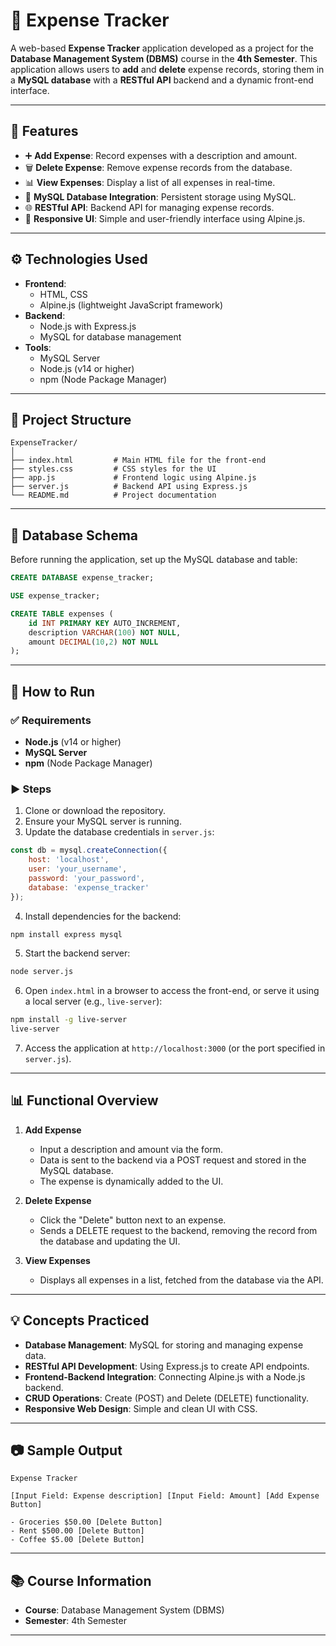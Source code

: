# 💸 Expense Tracker

A web-based **Expense Tracker** application developed as a project for the **Database Management System (DBMS)** course in the **4th Semester**. This application allows users to **add** and **delete** expense records, storing them in a **MySQL database** with a **RESTful API** backend and a dynamic front-end interface.

---

## 📌 Features

- ➕ **Add Expense**: Record expenses with a description and amount.
- 🗑️ **Delete Expense**: Remove expense records from the database.
- 📊 **View Expenses**: Display a list of all expenses in real-time.
- 🔗 **MySQL Database Integration**: Persistent storage using MySQL.
- 🌐 **RESTful API**: Backend API for managing expense records.
- 🎨 **Responsive UI**: Simple and user-friendly interface using Alpine.js.

---

## ⚙️ Technologies Used

- **Frontend**:
  - HTML, CSS
  - Alpine.js (lightweight JavaScript framework)
- **Backend**:
  - Node.js with Express.js
  - MySQL for database management
- **Tools**:
  - MySQL Server
  - Node.js (v14 or higher)
  - npm (Node Package Manager)

---

## 📁 Project Structure

```
ExpenseTracker/
│
├── index.html         # Main HTML file for the front-end
├── styles.css         # CSS styles for the UI
├── app.js             # Frontend logic using Alpine.js
├── server.js          # Backend API using Express.js
└── README.md          # Project documentation
```

---

## 💾 Database Schema

Before running the application, set up the MySQL database and table:

```sql
CREATE DATABASE expense_tracker;

USE expense_tracker;

CREATE TABLE expenses (
    id INT PRIMARY KEY AUTO_INCREMENT,
    description VARCHAR(100) NOT NULL,
    amount DECIMAL(10,2) NOT NULL
);
```

---

## 🚀 How to Run

### ✅ Requirements
- **Node.js** (v14 or higher)
- **MySQL Server**
- **npm** (Node Package Manager)

### ▶️ Steps
1. Clone or download the repository.
2. Ensure your MySQL server is running.
3. Update the database credentials in `server.js`:

```javascript
const db = mysql.createConnection({
    host: 'localhost',
    user: 'your_username',
    password: 'your_password',
    database: 'expense_tracker'
});
```

4. Install dependencies for the backend:
```bash
npm install express mysql
```

5. Start the backend server:
```bash
node server.js
```

6. Open `index.html` in a browser to access the front-end, or serve it using a local server (e.g., `live-server`):
```bash
npm install -g live-server
live-server
```

7. Access the application at `http://localhost:3000` (or the port specified in `server.js`).

---

## 📊 Functional Overview

1. **Add Expense**
   - Input a description and amount via the form.
   - Data is sent to the backend via a POST request and stored in the MySQL database.
   - The expense is dynamically added to the UI.

2. **Delete Expense**
   - Click the "Delete" button next to an expense.
   - Sends a DELETE request to the backend, removing the record from the database and updating the UI.

3. **View Expenses**
   - Displays all expenses in a list, fetched from the database via the API.

---

## 💡 Concepts Practiced

- **Database Management**: MySQL for storing and managing expense data.
- **RESTful API Development**: Using Express.js to create API endpoints.
- **Frontend-Backend Integration**: Connecting Alpine.js with a Node.js backend.
- **CRUD Operations**: Create (POST) and Delete (DELETE) functionality.
- **Responsive Web Design**: Simple and clean UI with CSS.

---

## 📷 Sample Output

```
Expense Tracker

[Input Field: Expense description] [Input Field: Amount] [Add Expense Button]

- Groceries $50.00 [Delete Button]
- Rent $500.00 [Delete Button]
- Coffee $5.00 [Delete Button]
```

---

## 📚 Course Information

- **Course**: Database Management System (DBMS)
- **Semester**: 4th Semester

---
